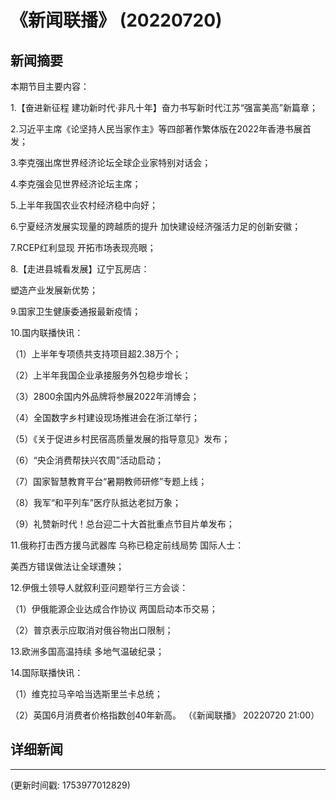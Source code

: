 # 《新闻联播》 (20220720)

## 新闻摘要

本期节目主要内容：


1.【奋进新征程 建功新时代·非凡十年】奋力书写新时代江苏“强富美高”新篇章；


2.习近平主席《论坚持人民当家作主》等四部著作繁体版在2022年香港书展首发；


3.李克强出席世界经济论坛全球企业家特别对话会；


4.李克强会见世界经济论坛主席；


5.上半年我国农业农村经济稳中向好；


6.宁夏经济发展实现量的跨越质的提升 加快建设经济强活力足的创新安徽；


7.RCEP红利显现 开拓市场表现亮眼；


8.【走进县城看发展】辽宁瓦房店：

塑造产业发展新优势；


9.国家卫生健康委通报最新疫情；


10.国内联播快讯：


（1）上半年专项债共支持项目超2.38万个；


（2）上半年我国企业承接服务外包稳步增长；


（3）2800余国内外品牌将参展2022年消博会；


（4）全国数字乡村建设现场推进会在浙江举行；


（5）《关于促进乡村民宿高质量发展的指导意见》发布；


（6）“央企消费帮扶兴农周”活动启动；


（7）国家智慧教育平台“暑期教师研修”专题上线；


（8）我军“和平列车”医疗队抵达老挝万象；


（9）礼赞新时代！总台迎二十大首批重点节目片单发布；


11.俄称打击西方援乌武器库 乌称已稳定前线局势 国际人士：

美西方错误做法让全球遭殃；


12.伊俄土领导人就叙利亚问题举行三方会谈：


（1）伊俄能源企业达成合作协议 两国启动本币交易；


（2）普京表示应取消对俄谷物出口限制；


13.欧洲多国高温持续 多地气温破纪录；


14.国际联播快讯：


（1）维克拉马辛哈当选斯里兰卡总统；


（2）英国6月消费者价格指数创40年新高。
（《新闻联播》 20220720 21:00）

## 详细新闻

---

(更新时间戳: 1753977012829)

